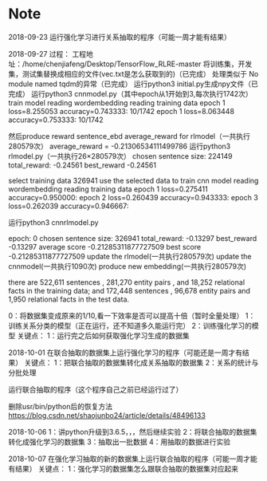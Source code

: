 # Note

2018-09-23
运行强化学习进行关系抽取的程序（可能一周才能有结果）

2018-09-27
过程：
工程地址：/home/chenjiafeng/Desktop/TensorFlow_RLRE-master
将训练集，开发集，测试集替换成相应的文件(vec.txt是怎么获取到的)（已完成）
处理类似于 No module named tqdm的异常（已完成）
运行python3 initial.py生成npy文件（已完成）
运行python3 cnnmodel.py（其中epoch从1开始到3,每次执行1742次）
  train model
  reading wordembedding
  reading training data
  epoch 1 loss=8.255053 accuracy=0.743333:   10/1742
  epoch 1 loss=8.063448 accuracy=0.753333:   10/1742
  
  然后produce reward sentence_ebd  average_reward for rlmodel（一共执行280579次）
  average_reward = -0.21306534111499786
运行python3 rlmodel.py（一共执行26×280579次）
  chosen sentence size: 224149
  total_reward: -0.24561
  best_reward -0.24561

  select training data
  326941
  use the selected data to train cnn model
  reading wordembedding
  reading training data
  epoch 1 loss=0.275411 accuracy=0.950000: 
  epoch 2 loss=0.260439 accuracy=0.943333: 
  epoch 3 loss=0.262039 accuracy=0.946667: 

运行python3 cnnrlmodel.py

  epoch: 0
  chosen sentence size: 326941
  total_reward: -0.13297
  best_reward -0.13297
  average score -0.21285311877727509
  best score -0.21285311877727509
  update the rlmodel(一共执行280579次)
  update the cnnmodel(一共执行1090次)
  produce new embedding(一共执行280579次)
  
there are 522,611 sentences
, 281,270 entity pairs
, and 18,252 relational facts in the training data; 
and 172,448 sentences
, 96,678 entity pairs 
and 1,950 relational facts in the test data.
  
  

0：将数据集变成原来的1/10,看一下效率是否可以提高十倍（暂时全量处理）
1：训练关系分类的模型（正在运行，还不知道多久能运行完）
2：训练强化学习的模型
关键点：
1：运行完之后如何获取强化学习生成的数据集


2018-10-01
在联合抽取的数据集上运行强化学习的程序（可能还是一周才有结果）
关键点：
1：把联合抽取的数据集转化成关系抽取的数据集
2：关系的统计与分批处理


运行联合抽取的程序（这个程序自己之前已经运行过了）

删除usr/bin/python后的恢复方法
https://blog.csdn.net/shaojunbo24/article/details/48496133

2018-10-06
1：讲python升级到3.6.5，，，然后继续实验
2：将联合抽取的数据集转化成强化学习的数据集
3：抽取出一批数据
4：用抽取的数据进行实验


2018-10-07
在强化学习抽取的新的数据集上运行联合抽取的程序（可能一周才能有结果）
关键点：
1：强化学习的数据集怎么跟联合抽取的数据集对应起来

